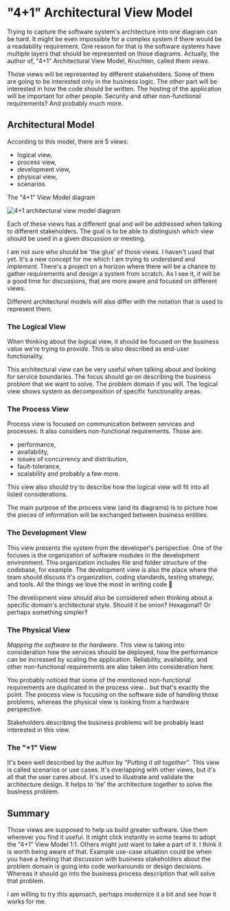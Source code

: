 "4+1" Architectural View Model
===============================

Trying to capture the software system's architecture into one diagram can be hard. It might be even impossible for a complex system if there would be a readability requirement. One reason for that is the software systems have multiple layers that should be represented on those diagrams. Actually, the author of, "4+1" Architectural View Model, Kruchten, called them *views*.

Those views will be represented by different stakeholders.
Some of them are going to be interested only in the business logic.
The other part will be interested in how the code should be written.
The hosting of the application will be important for other people.
Security and other non-functional requirements?
And probably much more.

## Architectural Model
According to this model, there are 5 views:
- logical view,
- process view,
- development view,
- physical view,
- scenarios

The "4+1" View Model diagram

![4+1 architectural view model diagram](https://lukaszcoding.com/wp-content/uploads/2020/05/41-architectural-view-model-diagram.png)

Each of these views has a different goal and will be addressed when talking to different stakeholders. The goal is to be able to distinguish which view should be used in a given discussion or meeting. 

I am not sure who should be 'the glue' of those views. I haven't used that yet. It's a new concept for me which I am trying to understand and *implement*. There's a project on a horizon where there will be a chance to gather requirements and design a system from scratch. As I see it, it will be a good time for discussions, that are more aware and focused on different views. 

Different architectural models will also differ with the notation that is used to represent them.

### The Logical View
When thinking about the logical view, it should be focused on the business value we're trying to provide. This is also described as end-user functionality.

This architectural view can be very useful when talking about and looking for service boundaries. The focus should go on describing the business problem that we want to solve. The problem domain if you will. The logical view shows system as decomposition of specific functionality areas.

### The Process View
Process view is focused on communication between services and processes. It also considers non-functional requirements. Those are:
 - performance,
 - availability,
 - issues of concurrency and distribution,
 - fault-tolerance,
 - scalability
and probably a few more.

This view also should try to describe how the logical view will fit into all listed considerations.

The main purpose of the process view (and its diagrams) is to picture how the pieces of information will be exchanged between business entities.


### The Development View
This view presents the system from the developer's perspective. One of the focuses is the organization of software modules in the development environment. This organization includes file and folder structure of the codebase, for example. The development view is also the place where the team should discuss it's organization, coding standards, testing strategy, and tools. All the things we love the most in writing code 🤗

The development view should also be considered when thinking about a specific domain's architectural style.
Should it be onion? Hexagonal? Or perhaps something simpler?

### The Physical View
*Mapping the software to the hardware*. This view is taking into consideration how the services should be deployed, how the performance can be increased by scaling the application. Reliability, availability, and other non-functional requirements are also taken into consideration here.

You probably noticed that some of the mentioned non-functional requirements are duplicated in the process view... but that's exactly the point. The process view is focusing on the software side of handling those problems, whereas the physical view is looking from a hardware perspective.

Stakeholders describing the business problems will be probably least interested in this view.

### The "+1" View
It's been well described by the author by *"Putting it all together"*.
This view is called scenarios or use cases. It's overlapping with other views, but it's all that the user cares about.
It's used to illustrate and validate the architecture design. It helps to 'tie' the architecture together to solve the business problem.

## Summary
Those views are supposed to help us build greater software. Use them wherever you find it useful. It might click instantly in some teams to adopt the "4+1" View Model 1:1. Others might just want to take a part of it.
I think it is worth being aware of that.
Example use-case situation could be when you have a feeling that discussion with business stakeholders about the problem domain is going into code workarounds or design decisions. Whereas it should go into the business process description that will solve that problem.

I am willing to try this approach, perhaps modernize it a bit and see how it works for me.